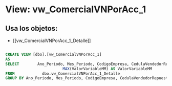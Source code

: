 # View: vw_ComercialVNPorAcc_1

## Usa los objetos:
- [[vw_ComercialVNPorAcc_1_Detalle]]

```sql

CREATE VIEW [dbo].[vw_ComercialVNPorAcc_1]
AS
SELECT        Ano_Periodo, Mes_Periodo, CodigoEmpresa, CedulaVendedorRepuestos, SUM(ValorNetoMostrador) AS ValorNetoMostrador, SUM(BonificacionMostrador) AS BonificacionMostrador, MAX(ValorVariableCT) AS ValorVariableCT, 
                         MAX(ValorVariableMM) AS ValorVariableMM
FROM            dbo.vw_ComercialVNPorAcc_1_Detalle
GROUP BY Ano_Periodo, Mes_Periodo, CodigoEmpresa, CedulaVendedorRepuestos



```
